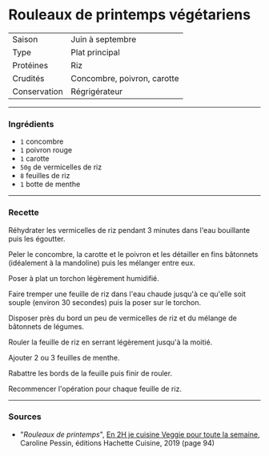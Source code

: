 # Rouleaux de printemps végétariens

| | |
|:---|:---|
| Saison | Juin à septembre |
| Type | Plat principal |
| Protéines | Riz |
| Crudités | Concombre, poivron, carotte |
| Conservation | Régrigérateur |

---

### Ingrédients

* `1` concombre
* `1` poivron rouge
* `1` carotte
* `50g` de vermicelles de riz
* `8` feuilles de riz
* `1` botte de menthe

---

### Recette

Réhydrater les vermicelles de riz pendant 3 minutes dans l'eau bouillante puis les égoutter.

Peler le concombre, la carotte et le poivron et les détailler en fins bâtonnets (idéalement à la mandoline) puis les mélanger entre eux.

Poser à plat un torchon légèrement humidifié.

Faire tremper une feuille de riz dans l'eau chaude jusqu'à ce qu'elle soit souple (environ 30 secondes) puis la poser sur le torchon.

Disposer près du bord un peu de vermicelles de riz et du mélange de bâtonnets de légumes.

Rouler la feuille de riz en serrant légèrement jusqu'à la moitié.

Ajouter 2 ou 3 feuilles de menthe.

Rabattre les bords de la feuille puis finir de rouler.

Recommencer l'opération pour chaque feuille de riz.

---

### Sources

* "*Rouleaux de printemps*", [En 2H je cuisine Veggie pour toute la semaine](https://www.hachette-pratique.com/en-2h-je-cuisine-veggie-pour-toute-la-semaine-9782017059745), Caroline Pessin, éditions Hachette Cuisine, 2019 (page 94)